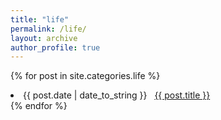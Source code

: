 ```yaml
---
title: "life"
permalink: /life/
layout: archive
author_profile: true
---
```


<!-- {% include group-by-array collection=site.posts field="tags" %}

{% for tag in group_names %}
  <p> {{ group_name }}, {{ tag }}</p>
  {% if tag == title %}
    {% assign posts = group_items[forloop.index0] %}
    {% for post in posts %}
      {% include archive-single.html %}
    {% endfor %}
  {% endif %}
{% endfor %} -->

{% for post in site.categories.life %}
 <li><span>{{ post.date | date_to_string }}</span> &nbsp; <a href="{{ post.url }}">{{ post.title }}</a></li>
{% endfor %}